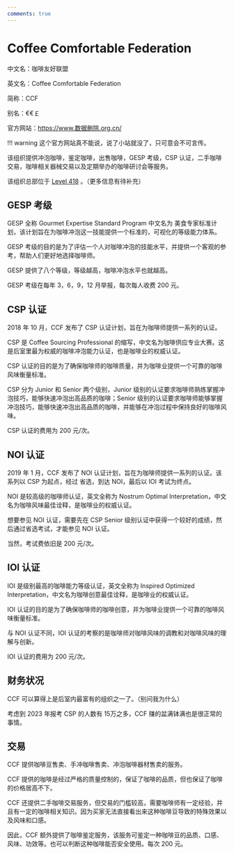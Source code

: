 ```yaml
---
comments: true
---
```


# Coffee Comfortable Federation

中文名：咖啡友好联盟

英文名：Coffee Comfortable Federation

简称：CCF

别名：€€￡ 

官方网站：<https://www.数据删除.org.cn/> 

!!! warning 
    这个官方网站真不能说，说了小站就没了，只可意会不可言传。

该组织提供冲泡咖啡，鉴定咖啡，出售咖啡，GESP 考级，CSP 认证，二手咖啡交易，咖啡相关器械交易以及定期举办的咖啡研讨会等服务。

该组织总部位于 [Level 418](https://chocolateater.github.io/FD-Class/Levels/Level_FD-418) 。（更多信息有待补充）

## GESP 考级

GESP 全称 Gourmet Expertise Standard Program 中文名为 美食专家标准计划，该计划旨在为咖啡冲泡这一技能提供一个标准的，可视化的等级能力体系。

GESP 考级的目的是为了评估一个人对咖啡冲泡的技能水平，并提供一个客观的参考，帮助人们更好地选择咖啡师。

GESP 提供了八个等级，等级越高，咖啡冲泡水平也就越高。

GESP 考级在每年 3，6，9，12 月举报，每次每人收费 200 元。

## CSP 认证

2018 年 10 月，CCF 发布了 CSP 认证计划，旨在为咖啡师提供一系列的认证。

CSP 是 Coffee Sourcing Professional 的缩写，中文名为咖啡供应专业大赛。这是后室里最为权威的咖啡冲泡能力认证，也是咖啡业的权威认证。

CSP 认证的目的是为了确保咖啡师的咖啡质量，并为咖啡业提供一个可靠的咖啡风味衡量标准。

CSP 分为 Junior 和 Senior 两个级别，Junior 级别的认证要求咖啡师熟练掌握冲泡技巧，能够快速冲泡出高品质的咖啡；Senior 级别的认证要求咖啡师能够掌握冲泡技巧，能够快速冲泡出高品质的咖啡，并能够在冲泡过程中保持良好的咖啡风味。

CSP 认证的费用为 200 元/次。

## NOI 认证

2019 年 1 月，CCF 发布了 NOI 认证计划，旨在为咖啡师提供一系列的认证。该系列以 CSP 为起点，经过 省选，到达 NOI，最后以 IOI 考试为终点。

NOI 是较高级的咖啡师认证，英文全称为 Nostrum Optimal Interpretation，中文名为咖啡风味最佳诠释，是咖啡业的权威认证。

想要参见 NOI 认证，需要先在 CSP Senior 级别认证中获得一个较好的成绩，然后通过省选考试，才能参见 NOI 认证。

当然，考试费依旧是 200 元/次。

## IOI 认证

IOI 是级别最高的咖啡能力等级认证，英文全称为 Inspired Optimized Interpretation，中文名为咖啡创意最佳诠释，是咖啡业的权威认证。

IOI 认证的目的是为了确保咖啡师的咖啡创意，并为咖啡业提供一个可靠的咖啡风味衡量标准。

与 NOI 认证不同，IOI 认证的考察的是咖啡师对咖啡风味的调教和对咖啡风味的理解与创新。

IOI 认证的费用为 200 元/次。

## 财务状况

CCF 可以算得上是后室内最富有的组织之一了。（别问我为什么）

考虑到 2023 年报考 CSP 的人数有 15万之多，CCF 赚的盆满钵满也是很正常的事情。

## 交易

CCF 提供咖啡豆售卖、手冲咖啡售卖、冲泡咖啡器材售卖的服务。

CCF 提供的咖啡是经过严格的质量控制的，保证了咖啡的品质，但也保证了咖啡的价格居高不下。

CCF 还提供二手咖啡交易服务，但交易的门槛较高，需要咖啡师有一定经验，并且有一定的咖啡相关知识。因为买家无法直接看出来这种咖啡豆导致的特殊效果以及风味和口感。

因此，CCF 额外提供了咖啡鉴定服务，该服务可鉴定一种咖啡豆的品质、口感、风味、功效等。也可以判断这种咖啡能否安全使用。每次 200 元。